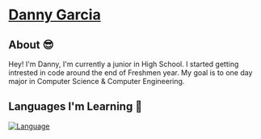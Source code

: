  # <a href="https://www.nothinghere.com">Danny Garcia</a> 
 
 ## About :sunglasses:
Hey! I'm Danny, I'm currently a junior in High School. I started getting intrested in code around the end of Freshmen year. My goal is to one day major in Computer Science & Computer Engineering. 

## Languages I'm Learning :dancers:
[![Language](https://skillicons.dev/icons?i=ts,html,css)](https://skillicons.dev)



